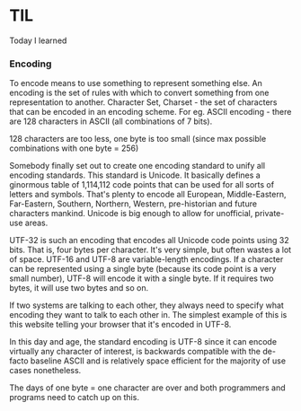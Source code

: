 # TIL
Today I learned

### Encoding

To encode means to use something to represent something else. An encoding is the set of rules with which to convert something from one representation to another. Character Set, Charset - the set of characters that can be encoded in an encoding scheme. 
For eg. ASCII encoding - there are 128 characters in ASCII (all combinations of 7 bits). 

128 characters are too less, one byte is too small (since max possible combinations with one byte = 256)

Somebody finally set out to create one encoding standard to unify all encoding standards. This standard is Unicode. It basically defines a ginormous table of 1,114,112 code points that can be used for all sorts of letters and symbols. That's plenty to encode all European, Middle-Eastern, Far-Eastern, Southern, Northern, Western, pre-historian and future characters mankind. Unicode is big enough to allow for unofficial, private-use areas.

UTF-32 is such an encoding that encodes all Unicode code points using 32 bits. That is, four bytes per character. It's very simple, but often wastes a lot of space. UTF-16 and UTF-8 are variable-length encodings. If a character can be represented using a single byte (because its code point is a very small number), UTF-8 will encode it with a single byte. If it requires two bytes, it will use two bytes and so on.

If two systems are talking to each other, they always need to specify what encoding they want to talk to each other in. The simplest example of this is this website telling your browser that it's encoded in UTF-8.

In this day and age, the standard encoding is UTF-8 since it can encode virtually any character of interest, is backwards compatible with the de-facto baseline ASCII and is relatively space efficient for the majority of use cases nonetheless.

The days of one byte = one character are over and both programmers and programs need to catch up on this.
